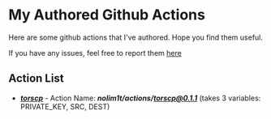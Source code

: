 # My Authored Github Actions

Here are some github actions that I've authored. Hope you find them useful.

If you have any issues, feel free to report them [here](https://github.com/nolim1t/actions/issues/new)

## Action List

* [***torscp***](https://github.com/nolim1t/actions/tree/master/torscp) - Action Name: ***nolim1t/actions/torscp@0.1.1***  (takes 3 variables: PRIVATE_KEY, SRC, DEST)
